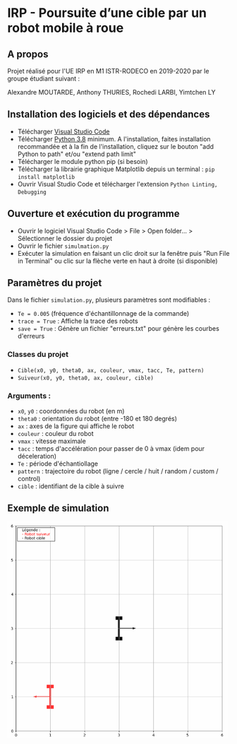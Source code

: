 IRP - Poursuite d’une cible par un robot mobile à roue
=============

## A propos
Projet réalisé pour l'UE IRP en M1 ISTR-RODECO en 2019-2020 par le groupe étudiant suivant :

Alexandre MOUTARDE, Anthony THURIES, Rochedi LARBI, Yimtchen LY

## Installation des logiciels et des dépendances

* Télécharger [Visual Studio Code](https://code.visualstudio.com/download)
* Télécharger [Python 3.8](https://www.python.org/downloads/) minimum. A l'installation, faites installation recommandée et à la fin de l'installation, cliquez sur le bouton "add Python to path" et/ou "extend path limit"
* Télécharger le module python pip (si besoin)
* Télécharger la librairie graphique Matplotlib depuis un terminal : `pip install matplotlib`
* Ouvrir Visual Studio Code et télécharger l'extension `Python Linting, Debugging`

## Ouverture et exécution du programme

* Ouvrir le logiciel Visual Studio Code > File > Open folder... > Sélectionner le dossier du projet
* Ouvrir le fichier `simulmation.py`
* Exécuter la simulation en faisant un clic droit sur la fenêtre puis "Run File in Terminal" ou clic sur la flèche verte en haut à droite (si disponible)

## Paramètres du projet

Dans le fichier `simulation.py`, plusieurs paramètres sont modifiables :
* `Te = 0.005` (fréquence d'échantillonnage de la commande)
* `trace = True` : Affiche la trace des robots
* `save = True` : Génère un fichier "erreurs.txt" pour génère les courbes d'erreurs

### Classes du projet

* `Cible(x0, y0, theta0, ax, couleur, vmax, tacc, Te, pattern)`
* `Suiveur(x0, y0, theta0, ax, couleur, cible)`

### Arguments :
* `x0`, `y0` : coordonnées du robot (en m)
* `theta0` : orientation du robot (entre -180 et 180 degrés)
* `ax` : axes de la figure qui affiche le robot
* `couleur` : couleur du robot
* `vmax` : vitesse maximale
* `tacc` : temps d'accélération pour passer de 0 à vmax (idem pour déceleration)
* `Te` : période d'échantiollage
* `pattern` : trajectoire du robot (ligne / cercle / huit / random / custom / control)
* `cible` : identifiant de la cible à suivre

## Exemple de simulation
<img src="exemple_simu/irp_robot_simu1_2.gif" width="500">
